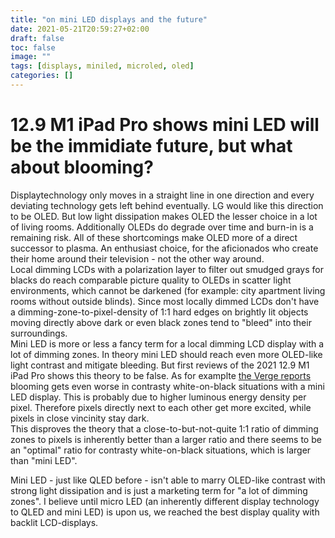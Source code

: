 ```yaml
---
title: "on mini LED displays and the future"
date: 2021-05-21T20:59:27+02:00
draft: false
toc: false
image: ""
tags: [displays, miniled, microled, oled]
categories: []
---
```


# 12.9 M1 iPad Pro shows mini LED will be the immidiate future, but what about blooming?
<!--more-->
Displaytechnology only moves in a straight line in one direction and every deviating technology gets left behind eventually. LG would like this direction to be OLED. But low light dissipation makes OLED the lesser choice in a lot of living rooms. Additionally OLEDs do degrade over time and burn-in is a remaining risk. All of these shortcomings make OLED more of a direct successor to plasma. An enthusiast choice, for the aficionados who create their home around their television - not the other way around.<br />
Local dimming LCDs with a polarization layer to filter out smudged grays for blacks do reach comparable picture quality to OLEDs in scatter light environments, which cannot be darkened (for example: city apartment living rooms without outside blinds). Since most locally dimmed LCDs don't have a dimming-zone-to-pixel-density of 1:1 hard edges on brightly lit objects moving directly above dark or even black zones tend to "bleed" into their surroundings.<br />
Mini LED is more or less a fancy term for a local dimming LCD display with a lot of dimming zones. In theory mini LED should reach even more OLED-like light contrast and mitigate bleeding. But first reviews of the 2021 12.9 M1 iPad Pro shows this theory to be false. As for examplte [the Verge reports](https://www.youtube.com/watch?v=qxDDBOKDpb0) blooming gets even worse in contrasty white-on-black situations with a mini LED display. This is probably due to higher luminous energy density per pixel. Therefore pixels directly next to each other get more excited, while pixels in close vincinity stay dark.<br />
This disproves the theory that a close-to-but-not-quite 1:1 ratio of dimming zones to pixels is inherently better than a larger ratio and there seems to be an "optimal" ratio for contrasty white-on-black situations, which is larger than "mini LED".  

Mini LED - just like QLED before - isn't able to marry OLED-like contrast with strong light dissipation and is just a marketing term for "a lot of dimming zones". I believe until micro LED (an inherently different display technology to QLED and mini LED) is upon us, we reached the best display quality with backlit LCD-displays.
